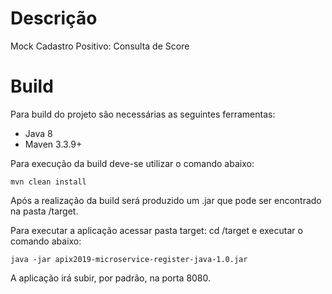 # Descrição
Mock Cadastro Positivo: Consulta de Score

# Build
Para build do projeto são necessárias as seguintes ferramentas:

* Java 8
* Maven 3.3.9+

Para execução da build deve-se utilizar o comando abaixo:

```
mvn clean install
```

Após a realização da build será produzido um .jar que pode ser encontrado na pasta /target.

Para executar a aplicação acessar pasta target: cd /target e executar o comando abaixo:

```
java -jar apix2019-microservice-register-java-1.0.jar
```

A aplicação irá subir, por padrão, na porta 8080.
